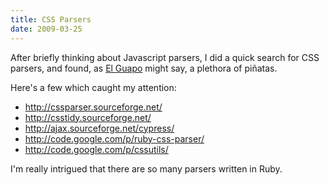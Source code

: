 ```yaml
---
title: CSS Parsers
date: 2009-03-25
---
```

After briefly thinking about Javascript parsers, I did a quick search for CSS parsers, and found, as <a href="http://www.imdb.com/media/rm532910592/nm0000778" rel="nofollow">El Guapo</a> might say, a plethora of piñatas.

Here's a few which caught my attention:

<ul><li><a href="http://cssparser.sourceforge.net/">http://cssparser.sourceforge.net/</a></li><li><a href="http://csstidy.sourceforge.net/">http://csstidy.sourceforge.net/</a></li><li><a href="http://ajax.sourceforge.net/cypress/">http://ajax.sourceforge.net/cypress/</a></li><li><a href="http://code.google.com/p/ruby-css-parser/">http://code.google.com/p/ruby-css-parser/</a></li><li><a href="http://code.google.com/p/cssutils/">http://code.google.com/p/cssutils/</a></li></ul>

I'm really intrigued that there are so many parsers written in Ruby.

